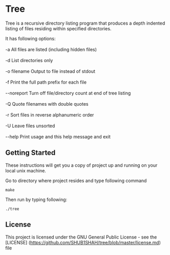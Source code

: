 # Tree

Tree is a recursive directory listing program that produces 
a depth indented listing of files residing within specified directories. 

It has following options: <br/>  
-a            All files are listed (including hidden files)<br/>  
-d            List directories only <br />  
-o filename   Output to file instead of stdout <br />  
-f            Print the full path prefix for each file <br />  
--noreport    Turn off file/directory count at end of tree listing <br />  
-Q            Quote filenames with double quotes <br />  
-r            Sort files in reverse alphanumeric order <br />  
-U            Leave files unsorted <br />  
--help        Print usage and this help message and exit <br />  

## Getting Started

These instructions will get you a copy of project up and running on your local unix machine.

Go to directory where project resides and type following command

```
make
```

Then run by typing following:

```
./tree
```

## License

This project is licensed under the GNU General Public License - see the [LICENSE]
(https://github.com/SHUB1SHAH/tree/blob/master/license.md) file
